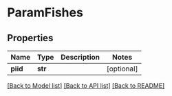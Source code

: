 # ParamFishes

## Properties
Name | Type | Description | Notes
------------ | ------------- | ------------- | -------------
**piid** | **str** |  | [optional] 

[[Back to Model list]](../README.md#documentation-for-models) [[Back to API list]](../README.md#documentation-for-api-endpoints) [[Back to README]](../README.md)


